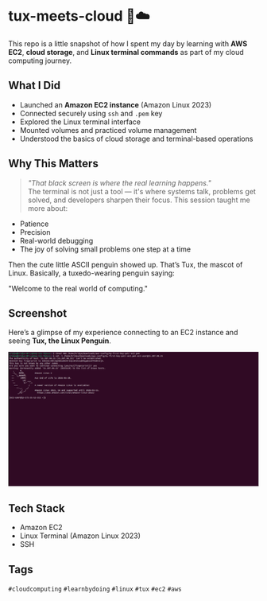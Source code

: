 # tux-meets-cloud 🐧☁️


This repo is a little snapshot of how I spent my day by learning with **AWS EC2**, **cloud storage**, and **Linux terminal commands** as part of my cloud computing journey.


## What I Did

- Launched an **Amazon EC2 instance** (Amazon Linux 2023)
- Connected securely using `ssh` and `.pem` key
- Explored the Linux terminal interface
- Mounted volumes and practiced volume management
- Understood the basics of cloud storage and terminal-based operations


## Why This Matters

> _"That black screen is where the real learning happens."_  
The terminal is not just a tool — it's where systems talk, problems get solved, and developers sharpen their focus. This session taught me more about:
- Patience
- Precision
- Real-world debugging
- The joy of solving small problems one step at a time

Then the cute little ASCII penguin showed up.
That’s Tux, the mascot of Linux. Basically, a tuxedo-wearing penguin saying:

"Welcome to the real world of computing."

## Screenshot

Here’s a glimpse of my experience connecting to an EC2 instance and seeing **Tux, the Linux Penguin**.

![EC2 Linux Screenshot](images/linux-bird.png)


## Tech Stack

- Amazon EC2
- Linux Terminal (Amazon Linux 2023)
- SSH


## Tags

`#cloudcomputing` `#learnbydoing` `#linux` `#tux` `#ec2` `#aws`



